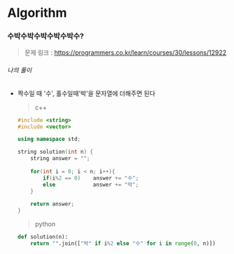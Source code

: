 # Algorithm

### 수박수박수박수박수박수?

> 문제 링크 : https://programmers.co.kr/learn/courses/30/lessons/12922



###### 나의 풀이

* 짝수일 때 '수', 홀수일때'박'을 문자열에 더해주면 된다

  > c++
  
  ```c++
  #include <string>
  #include <vector>
  
  using namespace std;
  
  string solution(int n) {
      string answer = "";
      
      for(int i = 0; i < n; i++){
          if(i%2 == 0)    answer += "수";
          else            answer += "박";
      }
      
      return answer;
  }
  ```
  
  
  
  > python
  
  ```python
  def solution(n):
      return "".join(["박" if i%2 else "수" for i in range(0, n)])
  ```
  
  